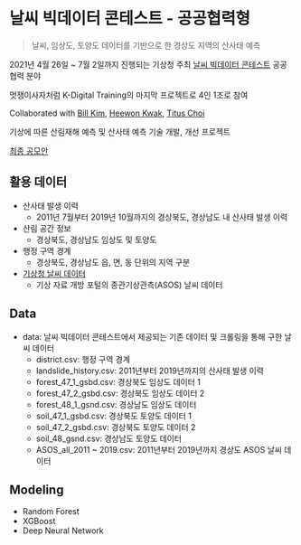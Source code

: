 # 날씨 빅데이터 콘테스트 - 공공협력형
> 날씨, 임상도, 토양도 데이터를 기반으로 한 경상도 지역의 산사태 예측 

2021년 4월 26일 ~ 7월 2일까지 진행되는 기상청 주최 [날씨 빅데이터 콘테스트](https://bd.kma.go.kr/contest/main.do) 공공협력 분야

멋쟁이사자처럼 K-Digital Training의 마지막 프로젝트로 4인 1조로 참여

Collaborated with [Bill Kim](https://github.com/billkim418), [Heewon Kwak](https://github.com/HeewonKwak), [Titus Choi](https://github.com/TitusChoi)

기상에 따른 산림재해 예측 및 산사태 예측 기술 개발, 개선 프로젝트

[최종 공모안](submission.pdf)
 
## 활용 데이터
* 산사태 발생 이력
  + 2011년 7월부터 2019년 10월까지의 경상북도, 경상남도 내 산사태 발생 이력
* 산림 공간 정보
  + 경상북도, 경상남도 임상도 및 토양도
* 행정 구역 경계
  + 경상북도, 경상남도 읍, 면, 동 단위의 지역 구분
* [기상청 날씨 데이터](https://data.kma.go.kr)
  + 기상 자료 개방 포털의 종관기상관측(ASOS) 날씨 데이터


## Data
- data: 날씨 빅데이터 콘테스트에서 제공되는 기존 데이터 및 크롤링을 통해 구한 날씨 데이터
  * district.csv: 행정 구역 경계
  * landslide_history.csv: 2011년부터 2019년까지의 산사태 발생 이력
  * forest_47_1_gsbd.csv: 경상북도 임상도 데이터 1
  * forest_47_2_gsbd.csv: 경상북도 임상도 데이터 2
  * forest_48_1_gsnd.csv: 경상남도 임상도 데이터
  * soil_47_1_gsbd.csv: 경상북도 토양도 데이터 1
  * soil_47_2_gsbd.csv: 경상북도 토양도 데이터 2
  * soil_48_gsnd.csv: 경상남도 토양도 데이터
  * ASOS_all_2011 ~ 2019.csv: 2011년부터 2019년까지 경상도 ASOS 날씨 데이터
  
## Modeling
* Random Forest
* XGBoost
* Deep Neural Network

